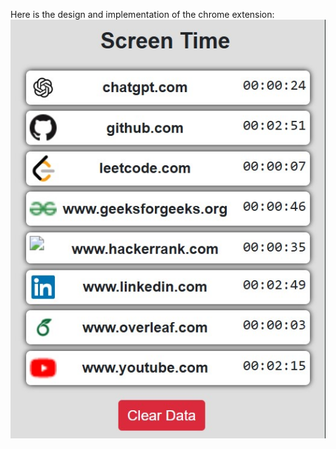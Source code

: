 Here is the design and implementation of the chrome extension:
![Alt Text](OneDrive/Desktop/extens/icons/7.jpg)
